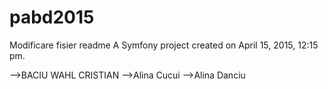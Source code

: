 pabd2015
========
Modificare fisier readme
A Symfony project created on April 15, 2015, 12:15 pm.

-->BACIU WAHL CRISTIAN
-->Alina Cucui
-->Alina Danciu
